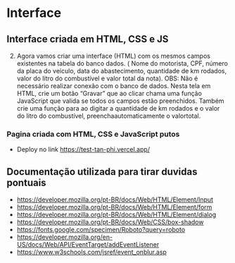 # Interface

## Interface criada em HTML, CSS e JS

2) Agora vamos criar uma interface (HTML) com os mesmos campos existentes na tabela do banco dados. ( Nome
do motorista, CPF, número da placa do veículo, data do abastecimento, quantidade de km rodados, valor do
litro do combustível e valor total da nota). OBS: Não é necessário realizar conexão com o banco de dados.
Nesta tela em HTML, crie um botão “Gravar” que ao clicar chama uma função JavaScript que valida se todos
os campos estão preenchidos. Também crie uma função para ao digitar a quantidade de km rodados e o valor
do litro do combustível, preenchaautomaticamente o valortotal.

### Pagina criada com HTML, CSS e JavaScript putos

- Deploy no link https://test-tan-phi.vercel.app/

## Documentação utilizada para tirar duvidas pontuais

- https://developer.mozilla.org/pt-BR/docs/Web/HTML/Element/Input
- https://developer.mozilla.org/pt-BR/docs/Web/HTML/Element/form
- https://developer.mozilla.org/pt-BR/docs/Web/HTML/Element/dialog
- https://developer.mozilla.org/pt-BR/docs/Web/CSS/box-shadow
- https://fonts.google.com/specimen/Roboto?query=roboto
- https://developer.mozilla.org/en-US/docs/Web/API/EventTarget/addEventListener
- https://www.w3schools.com/jsref/event_onblur.asp
